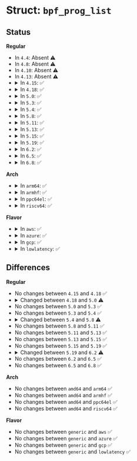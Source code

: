 # Struct: <code>bpf_prog_list</code>

## Status
<b>Regular</b>
<ul>
<li>
In <code>4.4</code>: Absent ⚠️
</li>
<li>
In <code>4.8</code>: Absent ⚠️
</li>
<li>
In <code>4.10</code>: Absent ⚠️
</li>
<li>
In <code>4.13</code>: Absent ⚠️
</li>
<li>
<details>
<summary>In <code>4.15</code>: ✅</summary>

```c
struct bpf_prog_list {
    struct list_head node;
    struct bpf_prog *prog;
};
```
</details>
</li>
<li>
<details>
<summary>In <code>4.18</code>: ✅</summary>

```c
struct bpf_prog_list {
    struct list_head node;
    struct bpf_prog *prog;
};
```
</details>
</li>
<li>
<details>
<summary>In <code>5.0</code>: ✅</summary>

```c
struct bpf_prog_list {
    struct list_head node;
    struct bpf_prog *prog;
    struct bpf_cgroup_storage * storage[2];
};
```
</details>
</li>
<li>
<details>
<summary>In <code>5.3</code>: ✅</summary>

```c
struct bpf_prog_list {
    struct list_head node;
    struct bpf_prog *prog;
    struct bpf_cgroup_storage * storage[2];
};
```
</details>
</li>
<li>
<details>
<summary>In <code>5.4</code>: ✅</summary>

```c
struct bpf_prog_list {
    struct list_head node;
    struct bpf_prog *prog;
    struct bpf_cgroup_storage * storage[2];
};
```
</details>
</li>
<li>
<details>
<summary>In <code>5.8</code>: ✅</summary>

```c
struct bpf_prog_list {
    struct list_head node;
    struct bpf_prog *prog;
    struct bpf_cgroup_link *link;
    struct bpf_cgroup_storage * storage[2];
};
```
</details>
</li>
<li>
<details>
<summary>In <code>5.11</code>: ✅</summary>

```c
struct bpf_prog_list {
    struct list_head node;
    struct bpf_prog *prog;
    struct bpf_cgroup_link *link;
    struct bpf_cgroup_storage * storage[2];
};
```
</details>
</li>
<li>
<details>
<summary>In <code>5.13</code>: ✅</summary>

```c
struct bpf_prog_list {
    struct list_head node;
    struct bpf_prog *prog;
    struct bpf_cgroup_link *link;
    struct bpf_cgroup_storage * storage[2];
};
```
</details>
</li>
<li>
<details>
<summary>In <code>5.15</code>: ✅</summary>

```c
struct bpf_prog_list {
    struct list_head node;
    struct bpf_prog *prog;
    struct bpf_cgroup_link *link;
    struct bpf_cgroup_storage * storage[2];
};
```
</details>
</li>
<li>
<details>
<summary>In <code>5.19</code>: ✅</summary>

```c
struct bpf_prog_list {
    struct list_head node;
    struct bpf_prog *prog;
    struct bpf_cgroup_link *link;
    struct bpf_cgroup_storage * storage[2];
};
```
</details>
</li>
<li>
<details>
<summary>In <code>6.2</code>: ✅</summary>

```c
struct bpf_prog_list {
    struct hlist_node node;
    struct bpf_prog *prog;
    struct bpf_cgroup_link *link;
    struct bpf_cgroup_storage * storage[2];
};
```
</details>
</li>
<li>
<details>
<summary>In <code>6.5</code>: ✅</summary>

```c
struct bpf_prog_list {
    struct hlist_node node;
    struct bpf_prog *prog;
    struct bpf_cgroup_link *link;
    struct bpf_cgroup_storage * storage[2];
};
```
</details>
</li>
<li>
<details>
<summary>In <code>6.8</code>: ✅</summary>

```c
struct bpf_prog_list {
    struct hlist_node node;
    struct bpf_prog *prog;
    struct bpf_cgroup_link *link;
    struct bpf_cgroup_storage * storage[2];
};
```
</details>
</li>
</ul>
<b>Arch</b>
<ul>
<li>
<details>
<summary>In <code>arm64</code>: ✅</summary>

```c
struct bpf_prog_list {
    struct list_head node;
    struct bpf_prog *prog;
    struct bpf_cgroup_storage * storage[2];
};
```
</details>
</li>
<li>
<details>
<summary>In <code>armhf</code>: ✅</summary>

```c
struct bpf_prog_list {
    struct list_head node;
    struct bpf_prog *prog;
    struct bpf_cgroup_storage * storage[2];
};
```
</details>
</li>
<li>
<details>
<summary>In <code>ppc64el</code>: ✅</summary>

```c
struct bpf_prog_list {
    struct list_head node;
    struct bpf_prog *prog;
    struct bpf_cgroup_storage * storage[2];
};
```
</details>
</li>
<li>
<details>
<summary>In <code>riscv64</code>: ✅</summary>

```c
struct bpf_prog_list {
    struct list_head node;
    struct bpf_prog *prog;
    struct bpf_cgroup_storage * storage[2];
};
```
</details>
</li>
</ul>
<b>Flavor</b>
<ul>
<li>
<details>
<summary>In <code>aws</code>: ✅</summary>

```c
struct bpf_prog_list {
    struct list_head node;
    struct bpf_prog *prog;
    struct bpf_cgroup_storage * storage[2];
};
```
</details>
</li>
<li>
<details>
<summary>In <code>azure</code>: ✅</summary>

```c
struct bpf_prog_list {
    struct list_head node;
    struct bpf_prog *prog;
    struct bpf_cgroup_storage * storage[2];
};
```
</details>
</li>
<li>
<details>
<summary>In <code>gcp</code>: ✅</summary>

```c
struct bpf_prog_list {
    struct list_head node;
    struct bpf_prog *prog;
    struct bpf_cgroup_storage * storage[2];
};
```
</details>
</li>
<li>
<details>
<summary>In <code>lowlatency</code>: ✅</summary>

```c
struct bpf_prog_list {
    struct list_head node;
    struct bpf_prog *prog;
    struct bpf_cgroup_storage * storage[2];
};
```
</details>
</li>
</ul>

## Differences
<b>Regular</b>
<ul>
<li>
No changes between <code>4.15</code> and <code>4.18</code> ✅
</li>
<li>
<details>
<summary>Changed between <code>4.18</code> and <code>5.0</code> ⚠️</summary>
<ul>
<li>
<b>Field added. </b>
<code>struct bpf_cgroup_storage * storage[2]</code>
</li>
</ul>
</details>
</li>
<li>
No changes between <code>5.0</code> and <code>5.3</code> ✅
</li>
<li>
No changes between <code>5.3</code> and <code>5.4</code> ✅
</li>
<li>
<details>
<summary>Changed between <code>5.4</code> and <code>5.8</code> ⚠️</summary>
<ul>
<li>
<b>Field added. </b>
<code>struct bpf_cgroup_link *link</code>
</li>
</ul>
</details>
</li>
<li>
No changes between <code>5.8</code> and <code>5.11</code> ✅
</li>
<li>
No changes between <code>5.11</code> and <code>5.13</code> ✅
</li>
<li>
No changes between <code>5.13</code> and <code>5.15</code> ✅
</li>
<li>
No changes between <code>5.15</code> and <code>5.19</code> ✅
</li>
<li>
<details>
<summary>Changed between <code>5.19</code> and <code>6.2</code> ⚠️</summary>
<ul>
<li>
<b>Field type changed. </b>
<code>struct list_head node</code> ➡️ <code>struct hlist_node node</code>
</li>
</ul>
</details>
</li>
<li>
No changes between <code>6.2</code> and <code>6.5</code> ✅
</li>
<li>
No changes between <code>6.5</code> and <code>6.8</code> ✅
</li>
</ul>
<b>Arch</b>
<ul>
<li>
No changes between <code>amd64</code> and <code>arm64</code> ✅
</li>
<li>
No changes between <code>amd64</code> and <code>armhf</code> ✅
</li>
<li>
No changes between <code>amd64</code> and <code>ppc64el</code> ✅
</li>
<li>
No changes between <code>amd64</code> and <code>riscv64</code> ✅
</li>
</ul>
<b>Flavor</b>
<ul>
<li>
No changes between <code>generic</code> and <code>aws</code> ✅
</li>
<li>
No changes between <code>generic</code> and <code>azure</code> ✅
</li>
<li>
No changes between <code>generic</code> and <code>gcp</code> ✅
</li>
<li>
No changes between <code>generic</code> and <code>lowlatency</code> ✅
</li>
</ul>
